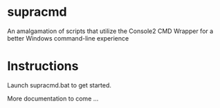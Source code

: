 # supracmd
An amalgamation of scripts that utilize the Console2 CMD Wrapper for a better Windows command-line experience

# Instructions

Launch supracmd.bat to get started.

More documentation to come ...
